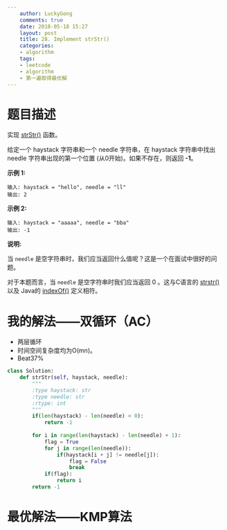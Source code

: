 ```yaml
---
    author: LuckyGong
    comments: true
    date: 2018-05-18 15:27
    layout: post
    title: 28. Implement strStr()
    categories:
    - algorithm
    tags:
    - leetcode
    - algorithm
    - 第一遍取得最优解
---
```


# 题目描述

实现 [strStr()](https://baike.baidu.com/item/strstr/811469) 函数。

给定一个 haystack 字符串和一个 needle 字符串，在 haystack 字符串中找出 needle 字符串出现的第一个位置 (从0开始)。如果不存在，则返回  **-1**。

**示例 1:**

```
输入: haystack = "hello", needle = "ll"
输出: 2
```

**示例 2:**

```
输入: haystack = "aaaaa", needle = "bba"
输出: -1
```

**说明:**

当 `needle` 是空字符串时，我们应当返回什么值呢？这是一个在面试中很好的问题。

对于本题而言，当 `needle` 是空字符串时我们应当返回 0 。这与C语言的 [strstr()](https://baike.baidu.com/item/strstr/811469) 以及 Java的 [indexOf()](https://docs.oracle.com/javase/7/docs/api/java/lang/String.html#indexOf(java.lang.String)) 定义相符。

# 我的解法——双循环（AC）

- 两层循环
- 时间空间复杂度均为O(mn)。
- Beat37%

```python
class Solution:
    def strStr(self, haystack, needle):
        """
        :type haystack: str
        :type needle: str
        :rtype: int
        """
        if(len(haystack) - len(needle) < 0):
            return -1
        
        for i in range(len(haystack) - len(needle) + 1):
            flag = True
            for j in range(len(needle)):
                if(haystack[i + j] != needle[j]):
                    flag = False
                    break
            if(flag):
                return i
        return -1
```

# 最优解法——KMP算法

